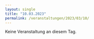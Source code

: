 ```yaml
---
layout: single
title: "10.03.2023"
permalink: /veranstaltungen/2023/03/10/
---
```


Keine Veranstaltung an diesem Tag.
